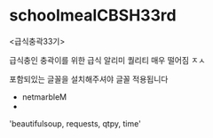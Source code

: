 # schoolmealCBSH33rd
<급식충곽33기>

급식충인 충곽이를 위한 급식 알리미
퀄리티 매우 떨어짐 ㅈㅅ

포함되있는 글꼴을 설치해주셔야 글꼴 적용됩니다
- netmarbleM
- 


'beautifulsoup, requests, qtpy, time'
